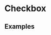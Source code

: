 # Checkbox

## Examples

<ex-code name="ex-checkbox-basic"/></ex-code>

<ex-code name="ex-checkbox-disabled"/></ex-code>

<ex-code name="ex-checkbox-group"/></ex-code>

